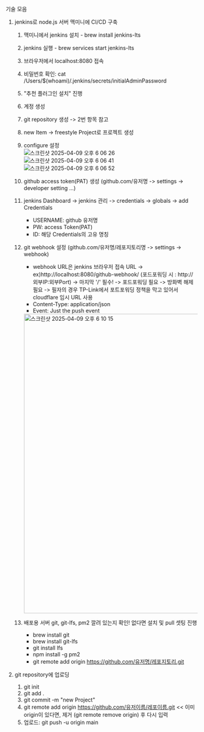 기술 모음

1. jenkins로 node.js 서버 맥미니에 CI/CD 구축
   1) 맥미니에서 jenkins 설치 - brew install jenkins-lts
   2) jenkins 실행 - brew services start jenkins-lts
   3) 브라우저에서 localhost:8080 접속
   4) 비밀번호 확인: cat /Users/$(whoami)/.jenkins/secrets/initialAdminPassword
   5) "추천 플러그인 설치" 진행
   6) 계정 생성
   7) git repository 생성 -> 2번 항목 참고
   8) new Item -> freestyle Project로 프로젝트 생성
   9) configure 설정 <br/>
       ![스크린샷 2025-04-09 오후 6 06 26](https://github.com/user-attachments/assets/46567935-4d24-4d6b-b304-ae7af3414f91)
       ![스크린샷 2025-04-09 오후 6 06 41](https://github.com/user-attachments/assets/c3fd2c94-e3f7-4e18-b8b4-87abf1fb8f72)
       ![스크린샷 2025-04-09 오후 6 06 52](https://github.com/user-attachments/assets/9770c74a-a282-4006-a59e-7ef551b26d68)
   10) github access token(PAT) 생성 (github.com/유저명 -> settings -> developer setting ...)
   11) jenkins Dashboard -> jenkins 관리 -> credentials -> globals -> add Credentials
       - USERNAME: github 유저명
       - PW: access Token(PAT)
       - ID: 해당 Credentials의 고유 명칭
   13) git webhook 설정 (github.com/유저명/레포지토리명 -> settings -> webhook)
       - webhook URL은 jenkins 브라우저 접속 URL -> ex)http://localhost:8080/github-webhook/ (포드포워딩 시 : http://외부IP:외부Port)
         -> 마지막 '/' 필수!
         -> 포드포워딩 필요
         -> 방화벽 해제 필요
         -> 필자의 경우 TP-Link에서 포트포워딩 정책을 막고 있어서 cloudflare 임시 URL 사용
       - Content-Type: application/json
       - Event: Just the push event
       <img width="784" alt="스크린샷 2025-04-09 오후 6 10 15" src="https://github.com/user-attachments/assets/c05d8950-e2ac-4670-9be7-606700c88aca" />

   14) 배포용 서버 git, git-lfs, pm2 깔려 있는지 확인! 없다면 설치 및 pull 셋팅 진행
       - brew install git
       - brew install git-lfs
       - git install lfs 
       - npm install -g pm2
       - git remote add origin https://github.com/유저명/레포지토리.git
  
2. git repository에 업로딩
   1) git init
   2) git add .
   3) git commit -m "new Project"
   4) git remote add origin https://github.com/유저이름/레포이름.git << 이미 origin이 있다면, 제거 (git remote remove origin) 후 다시 입력
   5) 업로드: git push -u origin main
